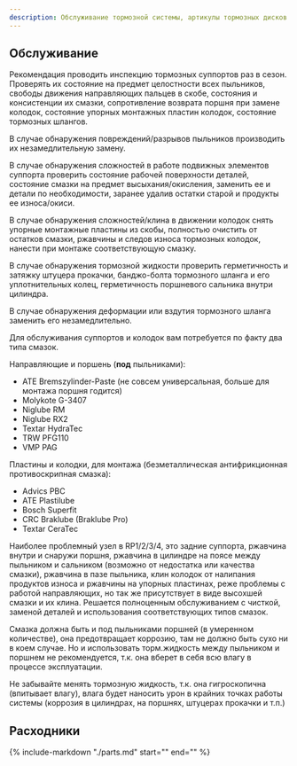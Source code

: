 ```yaml
---
description: Обслуживание тормозной системы, артикулы тормозных дисков и колодок для Honda Stepwgn 5G
---
```


## Обслуживание

Рекомендация проводить инспекцию тормозных суппортов раз в сезон. Проверять их состояние на предмет целостности всех
пыльников, свободы движения направляющих пальцев в скобе, состояния и консистенции их смазки, сопротивление возврата
поршня при замене колодок, состояние упорных монтажных пластин колодок, состояние тормозных шлангов.

В случае обнаружения повреждений/разрывов пыльников производить их незамедлительную замену.

В случае обнаружения сложностей в работе подвижных элементов суппорта проверить состояние рабочей поверхности деталей,
состояние смазки на предмет высыхания/окисления, заменить ее и детали по необходимости, заранее удалив остатки старой и
продукты ее износа/окиси.

В случае обнаружения сложностей/клина в движении колодок снять упорные монтажные пластины из скобы, полностью очистить
от остатков смазки, ржавчины и следов износа тормозных колодок, нанести при монтаже соответствующую смазку.

В случае обнаружения тормозной жидкости проверить герметичность и затяжку штуцера прокачки, банджо-болта тормозного
шланга и его уплотнительных колец, герметичность поршневого сальника внутри цилиндра.

В случае обнаружения деформации или вздутия тормозного шланга заменить его незамедлительно.

Для обслуживания суппортов и колодок вам потребуется по факту два типа смазок.

Направляющие и поршень (**под** пыльниками):

- ATE Bremszylinder-Paste (не совсем универсальная, больше для монтажа поршня годится)
- Molykote G-3407
- Niglube RМ
- Niglube RX2
- Textar HydraTec
- TRW PFG110
- VMP PAG

Пластины и колодки, для монтажа (безметаллическая антифрикционная противоскрипная смазка):

- Advics PBC
- ATE Plastilube
- Bosch Superfit
- CRC Braklube (Braklube Pro)
- Textar CeraTec

Наиболее проблемный узел в RP1/2/3/4, это задние суппорта, ржавчина внутри и снаружи поршня, ржавчина в цилиндре на
поясе между пыльником и сальником (возможно от недостатка или качества смазки), ржавчина в пазе пыльника, клин колодок
от налипания продуктов износа и ржавчины на упорных пластинах, реже проблемы с работой направляющих, но так же
присутствует в виде высохшей смазки и их клина. Решается полноценным обслуживанием с чисткой, заменой деталей и
использования соответствующих типов смазок.

Смазка должна быть и под пыльниками поршней (в умеренном количестве), она предотвращает коррозию, там не должно быть
сухо ни в коем случае. Но и использовать торм.жидкость между пыльником и поршнем не рекомендуется, т.к. она вберет в
себя всю влагу в процессе эксплуатации.

Не забывайте менять тормозную жидкость, т.к. она гигроскопична (впитывает влагу), влага будет наносить урон в крайних
точках работы системы (коррозия в цилиндрах, на поршнях, штуцерах прокачки и т.п.)

## Расходники

{% include-markdown "./parts.md" start="<!--brake-system-start-->" end="<!--brake-system-end-->" %}